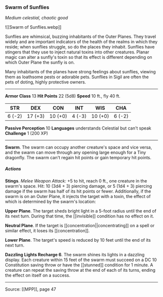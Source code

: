 ### Swarm of Sunflies
_Medium celestial, chaotic good_

![[Swarm of Sunflies.webp]]

Sunflies are whimsical, buzzing inhabitants of the Outer Planes. They travel widely and are important indicators of the health of the realms in which they reside; when sunflies struggle, so do the places they inhabit. Sunflies have stingers that they use to inject natural toxins into other creatures. Planar magic can alter a sunfly's toxin so that its effect is different depending on which Outer Plane the sunfly is on.

Many inhabitants of the planes have strong feelings about sunflies, viewing them as loathsome pests or adorable pets. Sunflies in Sigil are often the pets of doting, highly protective owners.




---

**Armor Class** 13
**Hit Points** 22 (5d8)
**Speed** 10 ft., fly 40 ft.

| STR     | DEX     | CON     | INT     | WIS     | CHA     |
|---------|---------|---------|---------|---------|---------|
| 6 (-2) | 17 (+3) | 10 (+0) | 4 (-3) | 10 (+0) | 6 (-2) |

**Passive Perception** 10
**Languages** understands Celestial but can't speak
**Challenge** 1 (200 XP)

---

**Swarm**. The swarm can occupy another creature's space and vice versa, and the swarm can move through any opening large enough for a Tiny dragonfly. The swarm can't regain hit points or gain temporary hit points.

##### Actions
**Stings**. _Melee Weapon Attack:_ +5 to hit, reach 0 ft., one creature in the swarm's space. Hit: 10 (3d4 + 3) piercing damage, or 5 (1d4 + 3) piercing damage if the swarm has half of its hit points or fewer. Additionally, if the swarm is on an Outer Plane, it injects the target with a toxin, the effect of which is determined by the swarm's location:

**Upper Plane**. The target sheds bright light in a 5-foot radius until the end of its next turn. During that time, the [[invisible]] condition has no effect on it.

**Neutral Plane**. If the target is [[concentration||concentrating]] on a spell or similar effect, it loses its [[concentration]].

**Lower Plane**. The target's speed is reduced by 10 feet until the end of its next turn.

**Dazzling Lights Recharge 6**. The swarm shines its lights in a dazzling display. Each creature within 15 feet of the swarm must succeed on a DC 10 Constitution saving throw or have the [[stunned]] condition for 1 minute. A creature can repeat the saving throw at the end of each of its turns, ending the effect on itself on a success.


---

Source: [[MPP]], page 47